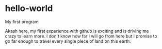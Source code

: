 # hello-world
My first program

Akash here, my first experience with github is exciting and is driving me crazy to learn more.
I don't know how far I will go from here but I promise to go far enough to travel every single piece of land on this earth.
